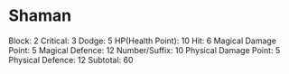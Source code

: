 # Shaman

Block: 2
Critical: 3
Dodge: 5
HP(Health Point): 10
Hit: 6
Magical Damage Point: 5
Magical Defence: 12
Number/Suffix: 10
Physical Damage Point: 5
Physical Defence: 12
Subtotal: 60